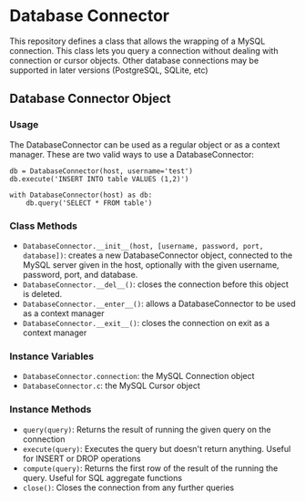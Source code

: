 Database Connector
==================

This repository defines a class that allows the wrapping of a MySQL connection. This class lets you query a connection without dealing with connection or cursor objects. Other database connections may be supported in later versions (PostgreSQL, SQLite, etc)

Database Connector Object
-------------------------

### Usage

The DatabaseConnector can be used as a regular object or as a context manager. These are two valid ways to use a DatabaseConnector:

```
db = DatabaseConnector(host, username='test')
db.execute('INSERT INTO table VALUES (1,2)')

with DatabaseConnector(host) as db:
    db.query('SELECT * FROM table')
```

### Class Methods
- `DatabaseConnector.__init__(host, [username, password, port, database])`: creates a new DatabaseConnector object, connected to the MySQL server given in the host, optionally with the given username, password, port, and database.
- `DatabaseConnector.__del__()`: closes the connection before this object is deleted.
- `DatabaseConnector.__enter__()`: allows a DatabaseConnector to be used as a context manager
- `DatabaseConnector.__exit__()`: closes the connection on exit as a context manager

### Instance Variables
- `DatabaseConnector.connection`: the MySQL Connection object
- `DatabaseConnector.c`: the MySQL Cursor object

### Instance Methods
- `query(query)`: Returns the result of running the given query on the connection
- `execute(query)`: Executes the query but doesn't return anything. Useful for INSERT or DROP operations
- `compute(query)`: Returns the first row of the result of the running the query. Useful for SQL aggregate functions
- `close()`: Closes the connection from any further queries
